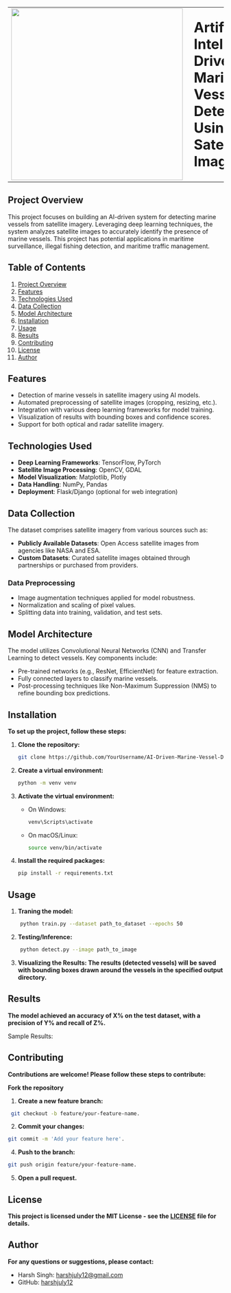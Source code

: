<table>
  <tr>
    <td><img src="https://github.com/user-attachments/assets/afb585e0-d9fb-45f1-9e57-8689596c2482" width="400" style="margin-right: 10;"></td>
    <td><h1 style="margin: 0;">Artificial Intelligence Driven Marine Vessel Detection Using Satellite Imagery</h1></td>
  </tr>
</table>



## Project Overview
This project focuses on building an AI-driven system for detecting marine vessels from satellite imagery. Leveraging deep learning techniques, the system analyzes satellite images to accurately identify the presence of marine vessels. This project has potential applications in maritime surveillance, illegal fishing detection, and maritime traffic management.

## Table of Contents
1. [Project Overview](#project-overview)
2. [Features](#features)
3. [Technologies Used](#technologies-used)
4. [Data Collection](#data-collection)
5. [Model Architecture](#model-architecture)
6. [Installation](#installation)
7. [Usage](#usage)
8. [Results](#results)
9. [Contributing](#contributing)
10. [License](#license)
11. [Author](#author)

## Features
- Detection of marine vessels in satellite imagery using AI models.
- Automated preprocessing of satellite images (cropping, resizing, etc.).
- Integration with various deep learning frameworks for model training.
- Visualization of results with bounding boxes and confidence scores.
- Support for both optical and radar satellite imagery.

## Technologies Used
- **Deep Learning Frameworks**: TensorFlow, PyTorch
- **Satellite Image Processing**: OpenCV, GDAL
- **Model Visualization**: Matplotlib, Plotly
- **Data Handling**: NumPy, Pandas
- **Deployment**: Flask/Django (optional for web integration)

## Data Collection
The dataset comprises satellite imagery from various sources such as:
- **Publicly Available Datasets**: Open Access satellite images from agencies like NASA and ESA.
- **Custom Datasets**: Curated satellite images obtained through partnerships or purchased from providers.

### Data Preprocessing
- Image augmentation techniques applied for model robustness.
- Normalization and scaling of pixel values.
- Splitting data into training, validation, and test sets.

## Model Architecture
The model utilizes Convolutional Neural Networks (CNN) and Transfer Learning to detect vessels. Key components include:
- Pre-trained networks (e.g., ResNet, EfficientNet) for feature extraction.
- Fully connected layers to classify marine vessels.
- Post-processing techniques like Non-Maximum Suppression (NMS) to refine bounding box predictions.

## Installation
**To set up the project, follow these steps:**

1. **Clone the repository:**
   ```bash
   git clone https://github.com/YourUsername/AI-Driven-Marine-Vessel-Detection.git
   ```
2. **Create a virtual environment:**
    ```bash
    python -m venv venv
    ```
3. **Activate the virtual environment:**
    - On Windows:
        ```bash
        venv\Scripts\activate
        ```
    - On macOS/Linux:
        ```bash
        source venv/bin/activate
        ```

4. **Install the required packages:**
    ```bash
    pip install -r requirements.txt
    ```
    
## Usage
1. **Traning the model:**
```bash
    python train.py --dataset path_to_dataset --epochs 50
```

2. **Testing/Inference:**
```bash
    python detect.py --image path_to_image
```

3. **Visualizing the Results: The results (detected vessels) will be saved with bounding boxes drawn around the vessels in the specified output directory.**

   
## Results
**The model achieved an accuracy of X% on the test dataset, with a precision of Y% and recall of Z%.**

Sample Results:

## Contributing
**Contributions are welcome! Please follow these steps to contribute:**

**Fork the repository**

1. **Create a new feature branch:**
```bash
 git checkout -b feature/your-feature-name.
```
2. **Commit your changes:**
 ```bash
git commit -m 'Add your feature here'.
```
4. **Push to the branch:**
```bash
git push origin feature/your-feature-name.
```
5. **Open a pull request.**

## License
**This project is licensed under the MIT License - see the [LICENSE](LICENSE) file for details.**

## Author
**For any questions or suggestions, please contact:**
- Harsh Singh: [harshjuly12@gmail.com](harshjuly12@gmail.com)
- GitHub: [harshjuly12](https://github.com/harshjuly12)
